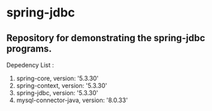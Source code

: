 # spring-jdbc
Repository for demonstrating the spring-jdbc programs.
-----------------------------------------------------
Depedency List : 
1. spring-core, version: '5.3.30'
2. spring-context, version: '5.3.30'
3. spring-jdbc, version: '5.3.30'
4. mysql-connector-java, version: '8.0.33'   
